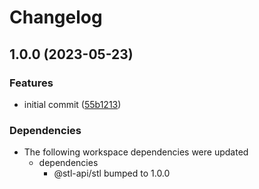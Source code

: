 # Changelog

## 1.0.0 (2023-05-23)


### Features

* initial commit ([55b1213](https://github.com/stainless-api/stl-api/commit/55b1213593a0bc850b39d5ea0db0851e273ccad4))


### Dependencies

* The following workspace dependencies were updated
  * dependencies
    * @stl-api/stl bumped to 1.0.0

